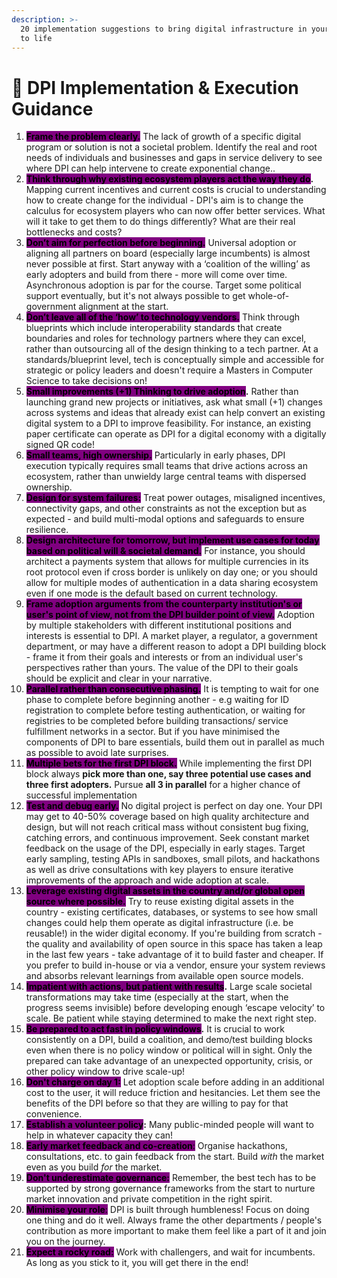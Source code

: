 ```yaml
---
description: >-
  20 implementation suggestions to bring digital infrastructure in your country
  to life
---
```


# 🎯 DPI Implementation & Execution Guidance

1. <mark style="background-color:purple;">**Frame the problem clearly.**</mark> The lack of growth of a specific digital program or solution is not a societal problem. Identify the real and root needs of individuals and businesses and gaps in service delivery to see where DPI can help intervene to create exponential change.. &#x20;
2. <mark style="background-color:purple;">**Think through why existing ecosystem players act the way they do**</mark>**.** Mapping current incentives and current costs is crucial to understanding how to create change for the individual - DPI's aim is to change the calculus for ecosystem players who can now offer better services. What will it take to get them to do things differently? What are their real bottlenecks and costs?&#x20;
3. <mark style="background-color:purple;">**Don’t aim for perfection before beginning.**</mark> Universal adoption or aligning all partners on board (especially large incumbents) is almost never possible at first. Start anyway with a ‘coalition of the willing’ as early adopters and build from there - more will come over time.  Asynchronous adoption is par for the course. Target some political support eventually, but it's not always possible to get whole-of-government alignment at the start.
4. <mark style="background-color:purple;">**Don’t leave all of the ‘how’ to technology vendors.**</mark> Think through blueprints which include interoperability standards that create boundaries and roles for technology partners where they can excel, rather than outsourcing all of the design thinking to a tech partner. At a standards/blueprint level, tech is conceptually simple and accessible for strategic or policy leaders and doesn't require a Masters in Computer Science to take decisions on!&#x20;
5. <mark style="background-color:purple;">**Small improvements (+1) Thinking to drive adoption**</mark>**.** Rather than launching grand new projects or initiatives, ask what small (+1) changes across systems and ideas that already exist can help convert an existing digital system to a DPI to improve feasibility. For instance, an existing paper certificate can operate as DPI for a digital economy with a digitally signed QR code!&#x20;
6. &#x20;<mark style="background-color:purple;">**Small teams, high ownership.**</mark> Particularly in early phases, DPI execution typically requires small teams that drive actions across an ecosystem, rather than unwieldy large central teams with dispersed ownership.&#x20;
7. &#x20;<mark style="background-color:purple;">**Design for system failures:**</mark> Treat power outages, misaligned incentives, connectivity gaps, and other constraints as not the exception but as expected - and build multi-modal options and safeguards to ensure resilience.&#x20;
8. <mark style="background-color:purple;">**Design architecture for tomorrow, but implement use cases for today based on political will & societal demand.**</mark> For instance, you should architect a payments system that allows for multiple currencies in its root protocol even if cross border is unlikely on day one; or you should allow for multiple modes of authentication in a data sharing ecosystem even if one mode is the default based on current technology.
9. <mark style="background-color:purple;">**Frame adoption arguments from the counterparty institution's or user's point of view, not from the DPI builder point of view.**</mark>  Adoption by multiple stakeholders with different institutional positions and interests is essential to DPI. A market player, a regulator, a government department, or may have a different reason to adopt a DPI building block - frame it from their goals and interests or from an individual user's perspectives rather than yours. The value of the DPI to their goals should be explicit and clear in your narrative.
10. <mark style="background-color:purple;">**Parallel rather than consecutive phasing.**</mark> It is tempting to wait for one phase to complete before beginning another - e.g waiting for ID registration to complete before testing authentication, or waiting for registries to be completed before building transactions/ service fulfillment networks in a sector. But if you have minimised the components of DPI to bare essentials, build them out in parallel as much as possible to avoid late surprises.
11. <mark style="background-color:purple;">**Multiple bets for the first DPI block.**</mark> While implementing the first DPI block always **pick more than one, say three potential use cases and three first adopters.** Pursue **all 3 in parallel** for a higher chance of successful implementation&#x20;
12. <mark style="background-color:purple;">**Test and debug early.**</mark> No digital project is perfect on day one. Your DPI may get to 40-50% coverage based on high quality architecture and design, but will not reach critical mass without consistent bug fixing, catching errors, and continuous improvement. Seek constant market feedback on the usage of the DPI, especially in early stages. Target early sampling, testing APIs in sandboxes, small pilots, and hackathons as well as drive consultations with key players to ensure iterative improvements of the approach and wide adoption at scale.
13. <mark style="background-color:purple;">**Leverage existing digital assets in the country and/or global open source where possible.**</mark> Try to reuse existing digital assets in the country - existing certificates, databases, or systems to see how small changes could help them operate as digital infrastructure (i.e. be reusable!) in the wider digital economy. If you're building from scratch - the quality and availability of open source in this space has taken a leap in the last few years -  take advantage of it to build faster and cheaper. If you prefer to build in-house or via a vendor, ensure your system reviews and absorbs relevant learnings from available open source models.&#x20;
14. <mark style="background-color:purple;">**Impatient with actions, but patient with results**</mark>**.** Large scale societal transformations may take time (especially at the start, when the progress seems invisible) before developing enough ‘escape velocity’ to scale. Be patient while staying determined to make the next right step.
15. <mark style="background-color:purple;">**Be prepared to act fast in policy windows**</mark>**.** It is crucial to work consistently on a DPI, build a coalition, and demo/test building blocks even when there is no policy window or political will in sight. Only the prepared can take advantage of an unexpected opportunity, crisis, or other policy window to drive scale-up!&#x20;
16. <mark style="background-color:purple;">**Don't charge on day 1:**</mark> Let adoption scale before adding in an additional cost to the user, it will reduce friction and hesitancies. Let them see the benefits of the DPI before so that they are willing to pay for that convenience.&#x20;
17. <mark style="background-color:purple;">**Establish a volunteer policy**</mark>**:** Many public-minded people will want to help in whatever capacity they can!&#x20;
18. <mark style="background-color:purple;">**Early market feedback and co-creation**</mark><mark style="background-color:purple;">:</mark> Organise hackathons, consultations, etc. to gain feedback from the start. Build _with_ the market even as you build _for_ the market.&#x20;
19. <mark style="background-color:purple;">**Don't underestimate governance:**</mark> Remember, the best tech has to be supported by strong governance frameworks from the start to nurture market innovation and private competition in the right spirit.&#x20;
20. <mark style="background-color:purple;">**Minimise your role**</mark><mark style="background-color:purple;">:</mark> DPI is built through humbleness! Focus on doing one thing and do it well. Always frame the other departments / people's contribution as more important to make them feel like a part of it and join you on the journey.&#x20;
21. <mark style="background-color:purple;">**Expect a rocky road:**</mark> Work with challengers, and wait for incumbents. As long as you stick to it, you will get there in the end!&#x20;
